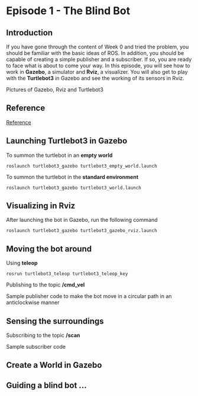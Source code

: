 # Episode 1 - The Blind Bot

## Introduction

If you have gone through the content of Week 0 and tried the problem, you should be familiar with the basic ideas of ROS. In addition, you should be capable of creating a simple publisher and a subscriber. If so, you are ready to face what is about to come your way. In this episode, you will see how to work in **Gazebo**, a simulator and **Rviz**, a visualizer. You will also get to play with the **Turtlebot3** in Gazebo and see the working of its sensors in Rviz.

Pictures of Gazebo, Rviz and Turtlebot3



## Reference

[Reference](https://emanual.robotis.com/docs/en/platform/turtlebot3/overview/)

## Launching Turtlebot3 in Gazebo

To summon the turtlebot in an **empty world**

```
roslaunch turtlebot3_gazebo turtlebot3_empty_world.launch
```

To summon the turtlebot in the **standard environment**

```
roslaunch turtlebot3_gazebo turtlebot3_world.launch
```

## Visualizing in Rviz

After launching the bot in Gazebo, run the following command

```
roslaunch turtlebot3_gazebo turtlebot3_gazebo_rviz.launch
```

## Moving the bot around

Using **teleop**

```
rosrun turtlebot3_teleop turtlebot3_teleop_key
```

Publishing to the topic **/cmd_vel**

Sample publisher code to make the bot move in a circular path in an anticlockwise manner
 

## Sensing the surroundings

Subscribing to the topic **/scan**

Sample subscriber code


## Create a World in Gazebo

## Guiding a blind bot ...
